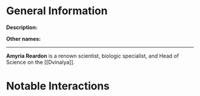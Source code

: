 # General Information
**Description:** 

**Other names:** 

---
**Amyria Reardon** is a renown scientist, biologic specialist, and Head of Science on the [[Dvinalya]].

# Notable Interactions